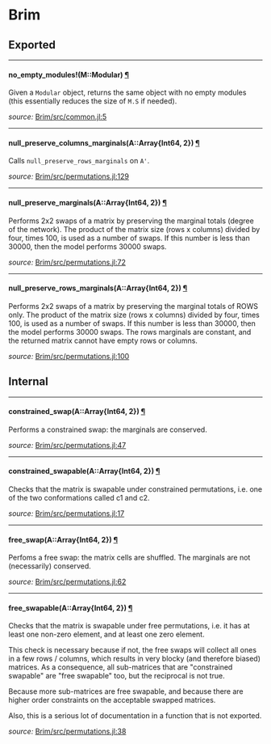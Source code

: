 # Brim

## Exported

---

<a id="method__no_empty_modules.1" class="lexicon_definition"></a>
#### no_empty_modules!(M::Modular) [¶](#method__no_empty_modules.1)

Given a `Modular` object, returns the same object with no empty modules (this
essentially reduces the size of `M.S` if needed).


*source:*
[Brim/src/common.jl:5](file:///home/tpoisot/.julia/v0.3/Brim/src/common.jl)

---

<a id="method__null_preserve_columns_marginals.1" class="lexicon_definition"></a>
#### null_preserve_columns_marginals(A::Array{Int64, 2}) [¶](#method__null_preserve_columns_marginals.1)

Calls `null_preserve_rows_marginals` on `A'`.


*source:*
[Brim/src/permutations.jl:129](file:///home/tpoisot/.julia/v0.3/Brim/src/permutations.jl)

---

<a id="method__null_preserve_marginals.1" class="lexicon_definition"></a>
#### null_preserve_marginals(A::Array{Int64, 2}) [¶](#method__null_preserve_marginals.1)

Performs 2x2 swaps of a matrix by preserving the marginal totals (degree of the
network). The product of the matrix size (rows x columns) divided by four, times
100, is used as a number of swaps. If this number is less than 30000, then the
model performs 30000 swaps.


*source:*
[Brim/src/permutations.jl:72](file:///home/tpoisot/.julia/v0.3/Brim/src/permutations.jl)

---

<a id="method__null_preserve_rows_marginals.1" class="lexicon_definition"></a>
#### null_preserve_rows_marginals(A::Array{Int64, 2}) [¶](#method__null_preserve_rows_marginals.1)

Performs 2x2 swaps of a matrix by preserving the marginal totals of ROWS only.
The product of the matrix size (rows x columns) divided by four, times 100, is
used as a number of swaps. If this number is less than 30000, then the model
performs 30000 swaps. The rows marginals are constant, and the returned matrix
cannot have empty rows or columns.


*source:*
[Brim/src/permutations.jl:100](file:///home/tpoisot/.julia/v0.3/Brim/src/permutations.jl)

## Internal

---

<a id="method__constrained_swap.1" class="lexicon_definition"></a>
#### constrained_swap(A::Array{Int64, 2}) [¶](#method__constrained_swap.1)

Performs a constrained swap: the marginals are conserved.


*source:*
[Brim/src/permutations.jl:47](file:///home/tpoisot/.julia/v0.3/Brim/src/permutations.jl)

---

<a id="method__constrained_swapable.1" class="lexicon_definition"></a>
#### constrained_swapable(A::Array{Int64, 2}) [¶](#method__constrained_swapable.1)

Checks that the matrix is swapable under constrained permutations, i.e. one of
the two conformations called c1 and c2.


*source:*
[Brim/src/permutations.jl:17](file:///home/tpoisot/.julia/v0.3/Brim/src/permutations.jl)

---

<a id="method__free_swap.1" class="lexicon_definition"></a>
#### free_swap(A::Array{Int64, 2}) [¶](#method__free_swap.1)

Perfoms a free swap: the matrix cells are shuffled. The marginals are not
(necessarily) conserved.


*source:*
[Brim/src/permutations.jl:62](file:///home/tpoisot/.julia/v0.3/Brim/src/permutations.jl)

---

<a id="method__free_swapable.1" class="lexicon_definition"></a>
#### free_swapable(A::Array{Int64, 2}) [¶](#method__free_swapable.1)

Checks that the matrix is swapable under free permutations, i.e. it has
at least one non-zero element, and at least one zero element.

This check is necessary because if not, the free swaps will collect all ones in
a few rows / columns, which results in very blocky (and therefore biased)
matrices. As a consequence, all sub-matrices that are "constrained swapable" are
"free swapable" too, but the reciprocal is not true.

Because more sub-matrices are free swapable, and because there are higher order
constraints on the acceptable swapped matrices.

Also, this is a serious lot of documentation in a function that is not exported.


*source:*
[Brim/src/permutations.jl:38](file:///home/tpoisot/.julia/v0.3/Brim/src/permutations.jl)

